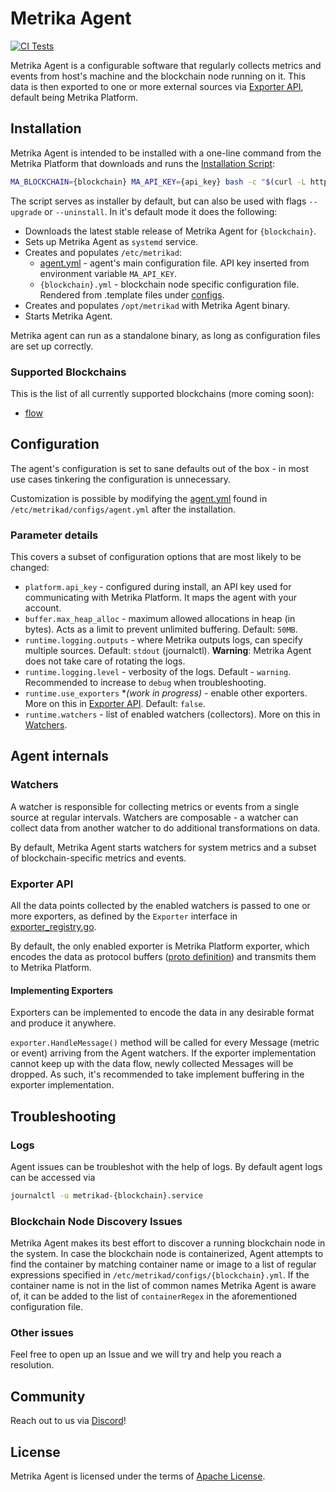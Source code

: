 # Metrika Agent
[![CI Tests](https://github.com/Metrika-Inc/agent/actions/workflows/ci.yml/badge.svg?branch=master)](https://github.com/Metrika-Inc/agent/actions/workflows/ci.yml)

Metrika Agent is a configurable software that regularly collects metrics and events from host's machine and the blockchain node running on it. This data is then exported to one or more external sources via [Exporter API](#exporter-api), default being Metrika Platform.

## Installation
Metrika Agent is intended to be installed with a one-line command from the Metrika Platform that downloads and runs the [Installation Script](install.sh):
```bash
MA_BLOCKCHAIN={blockchain} MA_API_KEY={api_key} bash -c "$(curl -L https://raw.githubusercontent.com/Metrika-Inc/agent/master/install.sh)"
```
The script serves as installer by default, but can also be used with flags `--upgrade` or `--uninstall`. In it's default mode it does the following:
* Downloads the latest stable release of Metrika Agent for `{blockchain}`.
* Sets up Metrika Agent as `systemd` service.
* Creates and populates `/etc/metrikad`:
  * [agent.yml](configs/agent.yml) - agent's main configuration file. API key inserted from environment variable `MA_API_KEY`.
  * `{blockchain}.yml` - blockchain node specific configuration file. Rendered from .template files under [configs](configs/).
* Creates and populates `/opt/metrikad` with Metrika Agent binary.
* Starts Metrika Agent.

Metrika agent can run as a standalone binary, as long as configuration files are set up correctly.

### Supported Blockchains
This is the list of all currently supported blockchains (more coming soon):
* [flow](https://flow.com/)

## Configuration
The agent's configuration is set to sane defaults out of the box - in most use cases tinkering the configuration is unnecessary. 

Customization is possible by modifying the [agent.yml](configs/agent.yml) found in `/etc/metrikad/configs/agent.yml` after the installation.

### Parameter details
This covers a subset of configuration options that are most likely to be changed:
* `platform.api_key` - configured during install, an API key used for communicating with Metrika Platform. It maps the agent with your account.
* `buffer.max_heap_alloc` - maximum allowed allocations in heap (in bytes). Acts as a limit to prevent unlimited buffering. Default: `50MB`.
* `runtime.logging.outputs` - where Metrika outputs logs, can specify multiple sources. Default: `stdout` (journalctl). **Warning**: Metrika Agent does not take care of rotating the logs.
* `runtime.logging.level` - verbosity of the logs. Default - `warning`. Recommended to increase to `debug` when troubleshooting.
* `runtime.use_exporters` **(work in progress)* - enable other exporters. More on this in [Exporter API](#exporter-api). Default: `false`.
* `runtime.watchers` - list of enabled watchers (collectors). More on this in [Watchers](#watchers).
## Agent internals
### Watchers
A watcher is responsible for collecting metrics or events from a single source at regular intervals. Watchers are composable - a watcher can collect data from another watcher to do additional transformations on data.

By default, Metrika Agent starts watchers for system metrics and a subset of blockchain-specific metrics and events.
### Exporter API
All the data points collected by the enabled watchers is passed to one or more exporters, as defined by the `Exporter` interface in [exporter_registry.go](internal/pkg/global/exporter_registry.go).

By default, the only enabled exporter is Metrika Platform exporter, which encodes the data as protocol buffers ([proto definition](api/v1/proto/agent.proto)) and transmits them to Metrika Platform. 
#### Implementing Exporters
Exporters can be implemented to encode the data in any desirable format and produce it anywhere.

`exporter.HandleMessage()` method will be called for every Message (metric or event) arriving from the Agent watchers. If the exporter implementation cannot keep up with the data flow, newly collected Messages will be dropped. As such, it's recommended to take implement buffering in the exporter implementation.

## Troubleshooting

### Logs
Agent issues can be troubleshot with the help of logs. By default agent logs can be accessed via
```bash
journalctl -u metrikad-{blockchain}.service
```

### Blockchain Node Discovery Issues
Metrika Agent makes its best effort to discover a running blockchain node in the system. In case the blockchain node is containerized, Agent attempts to find the container by matching container name or image to a list of regular expressions specified in `/etc/metrikad/configs/{blockchain}.yml`. If the container name is not in the list of common names Metrika Agent is aware of, it can be added to the list of `containerRegex` in the aforementioned configuration file.

### Other issues
Feel free to open up an Issue and we will try and help you reach a resolution.

## Community
Reach out to us via [Discord](https://discord.gg/3tczKjK3ST)!

## License
Metrika Agent is licensed under the terms of [Apache License](LICENSE).
